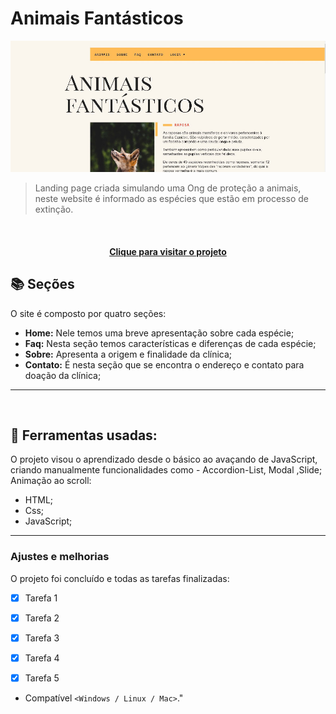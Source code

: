 # Animais Fantásticos

<!---Esses são exemplos. Veja https://shields.io para outras pessoas ou para personalizar este conjunto de escudos. Você pode querer incluir dependências, status do projeto e informações de licença aqui--->

<img src="img/animais-fantasticos.JPG" alt="Doctor Care">

> Landing page criada simulando uma Ong de proteção a animais, neste website é informado as espécies que estão em processo de extinção.


<br>

<h4 align="center"><a href="https://jefferson-guirra.github.io/-Projetos/projeto-02/" target="_blank">Clique para visitar o projeto</a></h4>

## 📚 Seções

O site é composto por quatro seções:

- **Home:** Nele temos uma breve apresentação sobre cada espécie;
- **Faq:** Nesta seção temos características e diferenças de cada espécie;
- **Sobre:** Apresenta a origem e finalidade da clínica;
- **Contato:** É nesta seção que se encontra o endereço e contato para doação da clínica;


---
<br>

## 🚀  Ferramentas usadas:

O projeto visou o aprendizado desde o básico ao avaçando de JavaScript, criando manualmente funcionalidades como - Accordion-List, Modal ,Slide;
 Animação ao scroll:

- HTML;
- Css;
- JavaScript;

---

### Ajustes e melhorias

O projeto foi concluído e todas as tarefas finalizadas:

- [x] Tarefa 1
- [x] Tarefa 2
- [x] Tarefa 3
- [x] Tarefa 4
- [x] Tarefa 5


* Compatível `<Windows / Linux / Mac>`."

<br>


